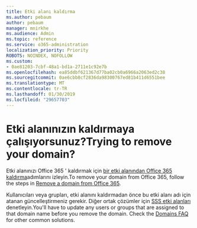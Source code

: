 ```yaml
---
title: Etki alanı kaldırma
ms.author: pebaum
author: pebaum
manager: mnirkhe
ms.audience: Admin
ms.topic: reference
ms.service: o365-administration
localization_priority: Priority
ROBOTS: NOINDEX, NOFOLLOW
ms.custom:
- 0ae81203-7cbf-48a1-bd1a-2711e1c92e7b
ms.openlocfilehash: ea85ddbf621367d77ba02cb0a6966a2063ed2c38
ms.sourcegitcommit: 0ae6cbb8cf2836da98300767ed81b411d6551bee
ms.translationtype: MT
ms.contentlocale: tr-TR
ms.lasthandoff: 01/30/2019
ms.locfileid: "29657703"
---
```

# <a name="trying-to-remove-your-domain"></a><span data-ttu-id="ec79c-102">Etki alanınızın kaldırmaya çalışıyorsunuz?</span><span class="sxs-lookup"><span data-stu-id="ec79c-102">Trying to remove your domain?</span></span>

<span data-ttu-id="ec79c-103">Etki alanınızı Office 365 ' kaldırmak için [bir etki alanından Office 365 kaldırma](https://support.office.com/article/https://support.office.com/article/Remove-a-domain-from-Office-365-f09696b2-8c29-4588-a08b-b333da19810c.aspx)adımlarını izleyin.</span><span class="sxs-lookup"><span data-stu-id="ec79c-103">To remove your domain from Office 365, follow the steps in [Remove a domain from Office 365](https://support.office.com/article/https://support.office.com/article/Remove-a-domain-from-Office-365-f09696b2-8c29-4588-a08b-b333da19810c.aspx).</span></span>
  
<span data-ttu-id="ec79c-p101">Kullanıcıları veya grupları, etki alanını kaldırmadan önce bu etki alanı adı için atanan güncelleştirmeniz gerekir. Diğer ortak çözümler için [SSS etki alanları](https://support.office.com/article/https://support.office.com/article/Domains-FAQ-1272bad0-4bd4-4796-8005-67d6fb3afc5a.aspx) denetleyin.</span><span class="sxs-lookup"><span data-stu-id="ec79c-p101">You'll have to update any users or groups that are assigned to that domain name before you remove the domain. Check the [Domains FAQ](https://support.office.com/article/https://support.office.com/article/Domains-FAQ-1272bad0-4bd4-4796-8005-67d6fb3afc5a.aspx) for other common solutions.</span></span> 
  
